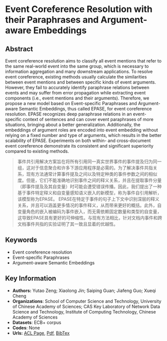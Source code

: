 # Event Coreference Resolution with their Paraphrases and Argument-aware Embeddings
## Abstract
Event coreference resolution aims to classify all event mentions that refer to the same real-world event into the same group, which is necessary to information aggregation and many downstream applications. To resolve event coreference, existing methods usually calculate the similarities between event mentions and between specific kinds of event arguments. However, they fail to accurately identify paraphrase relations between events and may suffer from error propagation while extracting event components (i.e., event mentions and their arguments). Therefore, we propose a new model based on Event-specific Paraphrases and Argument-aware Semantic Embeddings, thus called EPASE, for event coreference resolution. EPASE recognizes deep paraphrase relations in an event-specific context of sentences and can cover event paraphrases of more situations, bringing about a better generalization. Additionally, the embeddings of argument roles are encoded into event embedding without relying on a fixed number and type of arguments, which results in the better scalability of EPASE. Experiments on both within- and cross-document event coreference demonstrate its consistent and significant superiority compared to existing methods.
> 事件共引用解决方案旨在将所有引用同一真实世界事件的事件提及归为同一组，这对于信息聚合和许多下游应用程序是必需的。为了解决事件共指关系，现有方法通常计算事件提及之间以及特定种类的事件参数之间的相似度。但是，它们不能准确地识别事件之间的释义关系，并且在提取事件分量（即事件提及及其自变量）时可能会遭受错误传播。因此，我们提出了一种基于事件特定释义和自变量感知语义嵌入的新模型，称为事件自引用解析，该模型称为EPASE。 EPASE在特定于事件的句子上下文中识别深层的释义关系，并且可以涵盖更多情况的事件释义，从而带来更好的概括。此外，自变量角色的嵌入被编码为事件嵌入，而无需依赖固定数量和类型的自变量，这导致EPASE具有更好的可伸缩性。与现有方法相比，针对文档内事件和跨文档事件共指的实验证明了其一致且显着的优越性。
## Keywords
- Event coreference resolution
- Event-specific Paraphrases
- Argument-aware Semantic Embeddings
## Key Information
- **Authors:** Yutao Zeng; Xiaolong Jin; Saiping Guan; Jiafeng Guo; Xueqi Cheng
- **Organizations**: School of Computer Science and Technology, University of Chinese Academy of Sciences;
CAS Key Laboratory of Network Data Science and Technology, Institute of Computing Technology, Chinese Academy of Sciences
- **Datasets**:  ECB+ corpus
- **Codes**: None
- **Urls:** [ACL Page](https://www.aclweb.org/anthology/2020.coling-main.275/), [Pdf](pdf/2020.coling-main.275.pdf), [BibTex](https://www.aclweb.org/anthology/2020.coling-main.275.bib)
